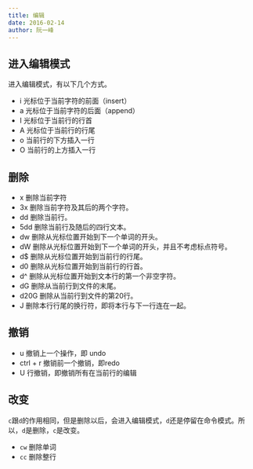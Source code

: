 ```yaml
---
title: 编辑
date: 2016-02-14
author: 阮一峰
---
```


## 进入编辑模式

进入编辑模式，有以下几个方式。

- i 光标位于当前字符的前面（insert）
- a 光标位于当前字符的后面（append）
- I 光标位于当前行的行首
- A 光标位于当前行的行尾
- o 当前行的下方插入一行
- O 当前行的上方插入一行

## 删除

- x 删除当前字符
- 3x 删除当前字符及其后的两个字符。
- dd 删除当前行。
- 5dd 删除当前行及随后的四行文本。
- dw 删除从光标位置开始到下一个单词的开头。
- dW  删除从光标位置开始到下一个单词的开头，并且不考虑标点符号。
- d$	删除从光标位置开始到当前行的行尾。
- d0	删除从光标位置开始到当前行的行首。
- d^	删除从光标位置开始到文本行的第一个非空字符。
- dG	删除从当前行到文件的末尾。
- d20G	删除从当前行到文件的第20行。
- J 删除本行行尾的换行符，即将本行与下一行连在一起。

## 撤销

- u 撤销上一个操作，即 undo
- ctrl + r 撤销前一个撤销，即redo
- U 行撤销，即撤销所有在当前行的编辑

## 改变

`c`跟`d`的作用相同，但是删除以后，会进入编辑模式，`d`还是停留在命令模式。所以，`d`是删除，`c`是改变。

- `cw` 删除单词
- `cc` 删除整行

